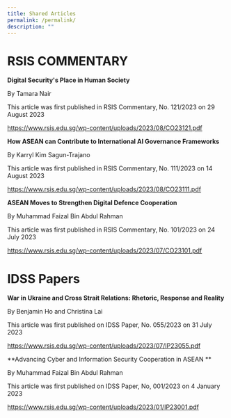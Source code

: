 ```yaml
---
title: Shared Articles
permalink: /permalink/
description: ""
---
```

# RSIS COMMENTARY

**Digital Security's Place in Human Society**

By Tamara Nair

This article was first published in RSIS Commentary, No. 121/2023 on 29 August 2023

https://www.rsis.edu.sg/wp-content/uploads/2023/08/CO23121.pdf

**How ASEAN can Contribute to International AI Governance Frameworks**

By Karryl Kim Sagun-Trajano 

This article was first published in RSIS Commentary, No. 111/2023 on 14 August 2023

https://www.rsis.edu.sg/wp-content/uploads/2023/08/CO23111.pdf

**ASEAN Moves to Strengthen Digital Defence Cooperation**

By Muhammad Faizal Bin Abdul Rahman 

This article was first published in RSIS Commentary, No. 101/2023 on 24 July 2023

https://www.rsis.edu.sg/wp-content/uploads/2023/07/CO23101.pdf


# IDSS Papers

**War in Ukraine and Cross Strait Relations: Rhetoric, Response and Reality**

By Benjamin Ho and Christina Lai

This article was first published on IDSS Paper, No. 055/2023 on 31 July 2023 

https://www.rsis.edu.sg/wp-content/uploads/2023/07/IP23055.pdf

**Advancing Cyber and Information Security Cooperation in ASEAN **

By Muhammad Faizal Bin Abdul Rahman 

This article was first published on IDSS Paper, No, 001/2023 on 4 January 2023

https://www.rsis.edu.sg/wp-content/uploads/2023/01/IP23001.pdf

